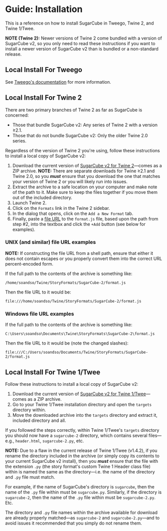 <!-- ***********************************************************************************************
	Guide: Installation
************************************************************************************************ -->
<h1 id="guide-installation">Guide: Installation</h1>

This is a reference on how to install SugarCube in Tweego, Twine&nbsp;2, and Twine&nbsp;1/Twee.

**NOTE (Twine&nbsp;2):** Newer versions of Twine&nbsp;2 come bundled with a version of SugarCube v2, so you only need to read these instructions if you want to install a newer version of SugarCube v2 than is bundled or a non-standard release.


<!-- ***************************************************************************
	Local Installation For Tweego
**************************************************************************** -->
<span id="guide-installation-tweego"></span>
## Local Install For Tweego

See [Tweego's documentation](http://www.motoslave.net/tweego/docs/) for more information.


<!-- ***************************************************************************
	Local Installation For Twine 2
**************************************************************************** -->
<span id="guide-installation-twine2"></span>
## Local Install For Twine&nbsp;2

There are two primary branches of Twine&nbsp;2 as far as SugarCube is concerned:

* Those that bundle SugarCube v2: Any series of Twine&nbsp;2 with a version ≥2.1.
* Those that do not bundle SugarCube v2: Only the older Twine&nbsp;2.0 series.

Regardless of the version of Twine&nbsp;2 you're using, follow these instructions to install a local copy of SugarCube v2:

1. Download the current version of [SugarCube v2 for Twine&nbsp;2](http://www.motoslave.net/sugarcube/2/#downloads)—comes as a ZIP archive.  **NOTE:** There are separate downloads for Twine&nbsp;≥2.1 and Twine&nbsp;2.0, so you ***must*** ensure that you download the one that matches your version of Twine&nbsp;2 or you will likely run into issues.
2. Extract the archive to a safe location on your computer and make note of the path to it.  Make sure to keep the files together if you move them out of the included directory.
3. Launch Twine&nbsp;2.
4. Click on the `Formats` link in the Twine&nbsp;2 sidebar.
5. In the dialog that opens, click on the `Add a New Format` tab.
6. Finally, paste a [file URL](http://en.wikipedia.org/wiki/File_URI_scheme) to the `format.js` file, based upon the path from step #2, into the textbox and click the `+Add` button (see below for examples).

### UNIX (and similar) file URL examples

**NOTE:** If constructing the file URL from a shell path, ensure that either it does not contain escapes or you properly convert them into the correct URL percent-encoded form.

If the full path to the contents of the archive is something like:

```
/home/soandso/Twine/StoryFormats/SugarCube-2/format.js
```

Then the file URL to it would be:

```
file:///home/soandso/Twine/StoryFormats/SugarCube-2/format.js
```

### Windows file URL examples
If the full path to the contents of the archive is something like:

```
C:\Users\soandso\Documents\Twine\StoryFormats\SugarCube-2\format.js
```

Then the file URL to it would be (note the changed slashes):

```
file:///C:/Users/soandso/Documents/Twine/StoryFormats/SugarCube-2/format.js
```


<!-- ***************************************************************************
	Local Installation For Twine 1/Twee
**************************************************************************** -->
<span id="guide-installation-twine1-twee"></span>
## Local Install For Twine&nbsp;1/Twee

Follow these instructions to install a local copy of SugarCube v2:

1. Download the current version of [SugarCube v2 for Twine&nbsp;1/Twee](http://www.motoslave.net/sugarcube/2/#downloads)—comes as a ZIP archive.
2. Go to your Twine&nbsp;1/Twee installation directory and open the `targets` directory within.
3. Move the downloaded archive into the `targets` directory and extract it, included directory and all.

If you followed the steps correctly, within Twine&nbsp;1/Twee's `targets` directory you should now have a `sugarcube-2` directory, which contains several files—e.g., `header.html`, `sugarcube-2.py`, etc.

**NOTE:** Due to a flaw in the current release of Twine&nbsp;1/Twee (v1.4.2), if you rename the directory included in the archive (or simply copy its contents to your current SugarCube v2 install), then you ***must*** ensure that the file with the extension `.py` (the story format's custom Twine&nbsp;1 Header class file) within is named the same as the directory—i.e. the name of the directory and `.py` file must match.

For example, if the name of SugarCube's directory is `sugarcube`, then the name of the `.py` file within must be `sugarcube.py`.  Similarly, if the directory is `sugarcube-2`, then the name of the `.py` file within must be `sugarcube-2.py`.  Etc.

The directory and `.py` file names within the archive available for download are already properly matched—as `sugarcube-2` and `sugarcube-2.py`—and to avoid issues it recommended that you simply do not rename them.
